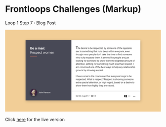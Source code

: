 # Frontloops Challenges (Markup)

Loop 1 Step 7 : Blog Post

![preview image](./design/preview.png "Click below for live version")

Click [here](https://zathio.github.io/frontloops-challenges/markup-challenges/loop1-step7/) for the live version